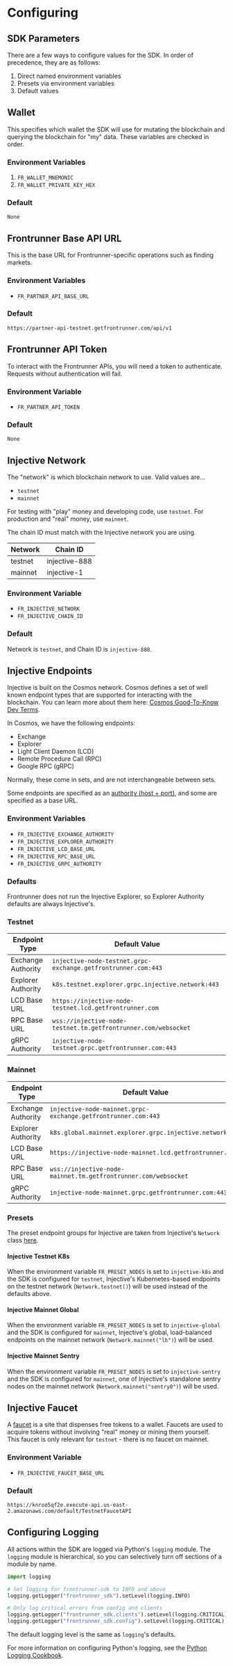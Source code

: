 # Configuring

## SDK Parameters

There are a few ways to configure values for the SDK. In order of precedence, they are as follows:

1. Direct named environment variables
2. Presets via environment variables
3. Default values

## Wallet

This specifies which wallet the SDK will use for mutating the blockchain and querying the blockchain for "my" data. These variables are checked in order.

### Environment Variables

1. `FR_WALLET_MNEMONIC`
1. `FR_WALLET_PRIVATE_KEY_HEX`

### Default

`None`

## Frontrunner Base API URL

This is the base URL for Frontrunner-specific operations such as finding markets.

### Environment Variables

* `FR_PARTNER_API_BASE_URL`

### Default

`https://partner-api-testnet.getfrontrunner.com/api/v1`

## Frontrunner API Token

To interact with the Frontrunner APIs, you will need a token to authenticate. Requests without authentication will fail.

### Environment Variable

* `FR_PARTNER_API_TOKEN`

### Default

`None`

## Injective Network

The "network" is which blockchain network to use. Valid values are...

* `testnet`
* `mainnet`

For testing with "play" money and developing code, use `testnet`. For production and "real" money, use `mainnet`.

The chain ID must match with the Injective network you are using.

| Network | Chain ID |
| - | - |
| testnet | injective-888 |
| mainnet | injective-1 |

### Environment Variable

* `FR_INJECTIVE_NETWORK`
* `FR_INJECTIVE_CHAIN_ID`

### Default

Network is `testnet`, and Chain ID is `injective-888`.

## Injective Endpoints

Injective is built on the Cosmos network. Cosmos defines a set of well known endpoint types that are supported for interacting with the blockchain. You can learn more about them here: [Cosmos Good-To-Know Dev Terms][cosmos-terminology].

[cosmos-terminology]: https://tutorials.cosmos.network/tutorials/1-tech-terms/

In Cosmos, we have the following endpoints:

* Exchange
* Explorer
* Light Client Daemon (LCD)
* Remote Procedure Call (RPC)
* Google RPC (gRPC)

Normally, these come in sets, and are not interchangeable between sets.

<aside class="notice">
Some endpoints are specified as an <a href="https://en.wikipedia.org/wiki/Uniform_Resource_Identifier#Syntax">authority (host + port)</a>, and some are specified as a base URL.
</aside>

### Environment Variables

* `FR_INJECTIVE_EXCHANGE_AUTHORITY`
* `FR_INJECTIVE_EXPLORER_AUTHORITY`
* `FR_INJECTIVE_LCD_BASE_URL`
* `FR_INJECTIVE_RPC_BASE_URL`
* `FR_INJECTIVE_GRPC_AUTHORITY`

### Defaults

Frontrunner does not run the Injective Explorer, so Explorer Authority defaults are always Injective's.

### Testnet

| Endpoint Type | Default Value |
| - | - |
| Exchange Authority | `injective-node-testnet.grpc-exchange.getfrontrunner.com:443` |
| Explorer Authority | `k8s.testnet.explorer.grpc.injective.network:443` |
| LCD Base URL | `https://injective-node-testnet.lcd.getfrontrunner.com` |
| RPC Base URL | `wss://injective-node-testnet.tm.getfrontrunner.com/websocket` |
| gRPC Authority | `injective-node-testnet.grpc.getfrontrunner.com:443` |

### Mainnet

| Endpoint Type | Default Value |
| - | - |
| Exchange Authority | `injective-node-mainnet.grpc-exchange.getfrontrunner.com:443` |
| Explorer Authority | `k8s.global.mainnet.explorer.grpc.injective.network:443` |
| LCD Base URL | `https://injective-node-mainnet.lcd.getfrontrunner.com` |
| RPC Base URL | `wss://injective-node-mainnet.tm.getfrontrunner.com/websocket` |
| gRPC Authority | `injective-node-mainnet.grpc.getfrontrunner.com:443` |

### Presets

The preset endpoint groups for Injective are taken from Injective's
`Network` class [here](https://github.com/InjectiveLabs/sdk-python/blob/master/pyinjective/constant.py).

#### Injective Testnet K8s
When the environment variable `FR_PRESET_NODES` is set to `injective-k8s` and the SDK is configured for `testnet`,
Injective's Kubernetes-based endpoints on the testnet network (`Network.testnet()`) will be used instead of the defaults above.

#### Injective Mainnet Global
When the environment variable `FR_PRESET_NODES` is set to `injective-global` and the SDK is configured for `mainnet`,
Injective's global, load-balanced endpoints on the mainnet network (`Network.mainnet("lb")`) will be used.

#### Injective Mainnet Sentry
When the environment variable `FR_PRESET_NODES` is set to `injective-sentry` and the SDK is configured for `mainnet`,
one of Injective's standalone sentry nodes on the mainnet network (`Network.mainnet("sentry0")`) will be used.

## Injective Faucet

A [faucet][faucet] is a site that dispenses free tokens to a wallet. Faucets are used to acquire tokens without involving "real" money or mining them yourself.  
This faucet is only relevant for `testnet` - there is no faucet on mainnet.

[faucet]: https://coinmarketcap.com/alexandria/article/what-is-a-crypto-faucet

### Environment Variable

* `FR_INJECTIVE_FAUCET_BASE_URL`

### Default

`https://knroo5qf2e.execute-api.us-east-2.amazonaws.com/default/TestnetFaucetAPI`

## Configuring Logging

All actions within the SDK are logged via Python's `logging` module. The `logging` module is hierarchical, so you can selectively turn off sections of a module by name.

```python
import logging

# Set logging for frontrunner-sdk to INFO and above
logging.getLogger("frontrunner_sdk").setLevel(logging.INFO)

# Only log critical errors from config and clients
logging.getLogger("frontrunner_sdk.clients").setLevel(logging.CRITICAL)
logging.getLogger("frontrunner_sdk.config").setLevel(logging.CRITICAL)
```

The default logging level is the same as `logging`'s defaults.

For more information on configuring Python's logging, see the [Python Logging Cookbook][logging-cookbook].

[logging-cookbook]: https://docs.python.org/3/howto/logging-cookbook.html#logging-cookbook
